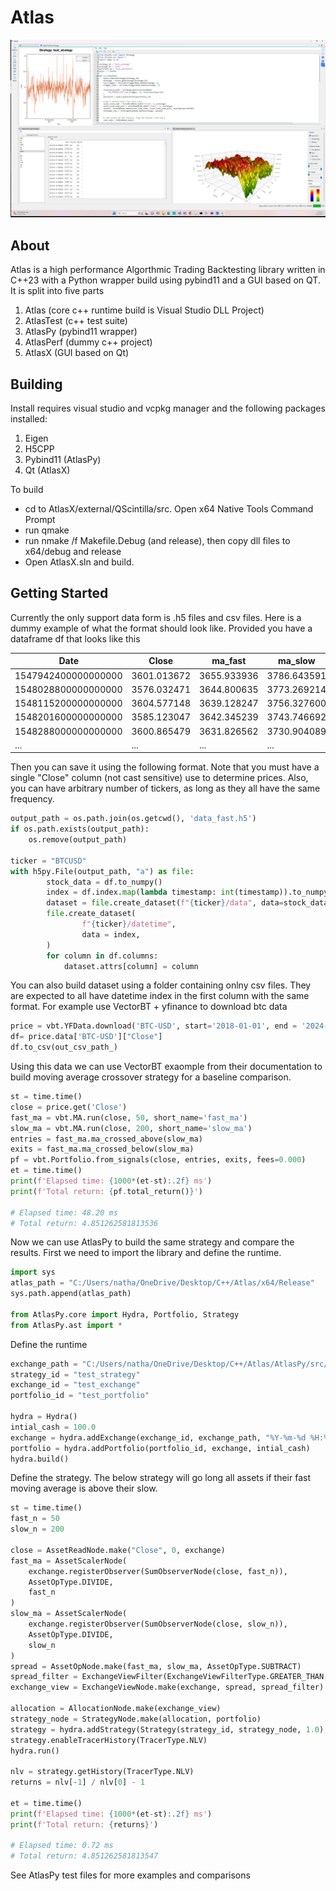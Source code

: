 # Atlas
![alt text](https://github.com/ntorm1/Atlas/blob/main/util/AtlasXV2.png)
## About
Atlas is a high performance Algorthmic Trading Backtesting library written in C++23 with a Python wrapper build using pybind11 and a GUI based on QT. It is split into five parts

1. Atlas (core c++ runtime build is Visual Studio DLL Project)
2. AtlasTest (c++ test suite)
3. AtlasPy (pybind11 wrapper)
3. AtlasPerf (dummy c++ project)
4. AtlasX (GUI based on Qt)


## Building
Install requires visual studio and vcpkg manager and the following packages installed:
1. Eigen
2. H5CPP
3. Pybind11 (AtlasPy)
4. Qt (AtlasX)

To build
- cd to AtlasX/external/QScintilla/src. Open x64 Native Tools Command Prompt
- run qmake
- run nmake /f Makefile.Debug (and release), then copy dll files to x64/debug and release
- Open AtlasX.sln and build.


## Getting Started
Currently the only support data form is .h5 files and csv files. Here is a dummy example of what the format should look like. Provided you have a dataframe df that looks like this

| Date                | Close         | ma_fast       | ma_slow       |
|---------------------|---------------|---------------|---------------|
| 1547942400000000000 | 3601.013672   | 3655.933936   | 3786.643591   |
| 1548028800000000000 | 3576.032471   | 3644.800635   | 3773.269214   |
| 1548115200000000000 | 3604.577148   | 3639.128247   | 3756.327600   |
| 1548201600000000000 | 3585.123047   | 3642.345239   | 3743.746692   |
| 1548288000000000000 | 3600.865479   | 3631.826562   | 3730.904089   |
| ...                 | ...           | ...           | ...           |

Then you can save it using the following format. Note that you must have a single "Close" column (not cast sensitive) use to determine prices. Also, you can have arbitrary number of tickers, as long as they all have the same frequency.

```python
output_path = os.path.join(os.getcwd(), 'data_fast.h5')
if os.path.exists(output_path):
    os.remove(output_path)

ticker = "BTCUSD"
with h5py.File(output_path, "a") as file:
        stock_data = df.to_numpy()
        index = df.index.map(lambda timestamp: int(timestamp)).to_numpy()
        dataset = file.create_dataset(f"{ticker}/data", data=stock_data)
        file.create_dataset(
                f"{ticker}/datetime",
                data = index,
        )
        for column in df.columns:
            dataset.attrs[column] = column
```


You can also build dataset using a folder containing onlny csv files. They are expected to all have datetime index in the first column with the same format.
For example use VectorBT + yfinance to download btc data
```python
price = vbt.YFData.download('BTC-USD', start='2018-01-01', end = '2024-01-01')
df= price.data['BTC-USD']["Close"]
df.to_csv(out_csv_path_)
```



Using this data we can use VectorBT exaomple from their documentation to build moving average
crossover strategy for a baseline comparison. 

```python
st = time.time()
close = price.get('Close')
fast_ma = vbt.MA.run(close, 50, short_name='fast_ma')
slow_ma = vbt.MA.run(close, 200, short_name='slow_ma')
entries = fast_ma.ma_crossed_above(slow_ma)
exits = fast_ma.ma_crossed_below(slow_ma)
pf = vbt.Portfolio.from_signals(close, entries, exits, fees=0.000)
et = time.time()
print(f'Elapsed time: {1000*(et-st):.2f} ms')
print(f'Total return: {pf.total_return()}')

# Elapsed time: 48.20 ms
# Total return: 4.851262581813536
```

Now we can use AtlasPy to build the same strategy and compare the results. First we need to import the library and define the runtime.

```python
import sys
atlas_path = "C:/Users/natha/OneDrive/Desktop/C++/Atlas/x64/Release"
sys.path.append(atlas_path)

from AtlasPy.core import Hydra, Portfolio, Strategy
from AtlasPy.ast import *
```

Define the runtime

```python
exchange_path = "C:/Users/natha/OneDrive/Desktop/C++/Atlas/AtlasPy/src/exchangeVBT"
strategy_id = "test_strategy"
exchange_id = "test_exchange"
portfolio_id = "test_portfolio"

hydra = Hydra()
intial_cash = 100.0
exchange = hydra.addExchange(exchange_id, exchange_path, "%Y-%m-%d %H:%M:%S")
portfolio = hydra.addPortfolio(portfolio_id, exchange, intial_cash)
hydra.build()
```

Define the strategy. The below strategy will go long all assets if their fast moving average is above their slow.

```python
st = time.time()
fast_n = 50
slow_n = 200

close = AssetReadNode.make("Close", 0, exchange)
fast_ma = AssetScalerNode(
    exchange.registerObserver(SumObserverNode(close, fast_n)),
    AssetOpType.DIVIDE,
    fast_n
)
slow_ma = AssetScalerNode(
    exchange.registerObserver(SumObserverNode(close, slow_n)),
    AssetOpType.DIVIDE,
    slow_n
)
spread = AssetOpNode.make(fast_ma, slow_ma, AssetOpType.SUBTRACT)
spread_filter = ExchangeViewFilter(ExchangeViewFilterType.GREATER_THAN, 0.0, None)
exchange_view = ExchangeViewNode.make(exchange, spread, spread_filter)

allocation = AllocationNode.make(exchange_view)
strategy_node = StrategyNode.make(allocation, portfolio)
strategy = hydra.addStrategy(Strategy(strategy_id, strategy_node, 1.0), True)
strategy.enableTracerHistory(TracerType.NLV)
hydra.run()

nlv = strategy.getHistory(TracerType.NLV)
returns = nlv[-1] / nlv[0] - 1

et = time.time()
print(f'Elapsed time: {1000*(et-st):.2f} ms')
print(f'Total return: {returns}')

# Elapsed time: 0.72 ms
# Total return: 4.851262581813547
```

See AtlasPy test files for more examples and comparisons